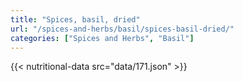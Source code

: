 ```yaml
---
title: "Spices, basil, dried"
url: "/spices-and-herbs/basil/spices-basil-dried/"
categories: ["Spices and Herbs", "Basil"]
---
```

{{< nutritional-data src="data/171.json" >}}